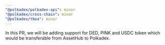 ```yaml
---
"@polkadex/polkadex-api": minor
"@polkadex/cross-chain": minor
"@polkadex/thea": minor
---
```


In this PR, we will be adding support for DED, PINK and USDC token which would be transferable from AssetHub to Polkadex.
